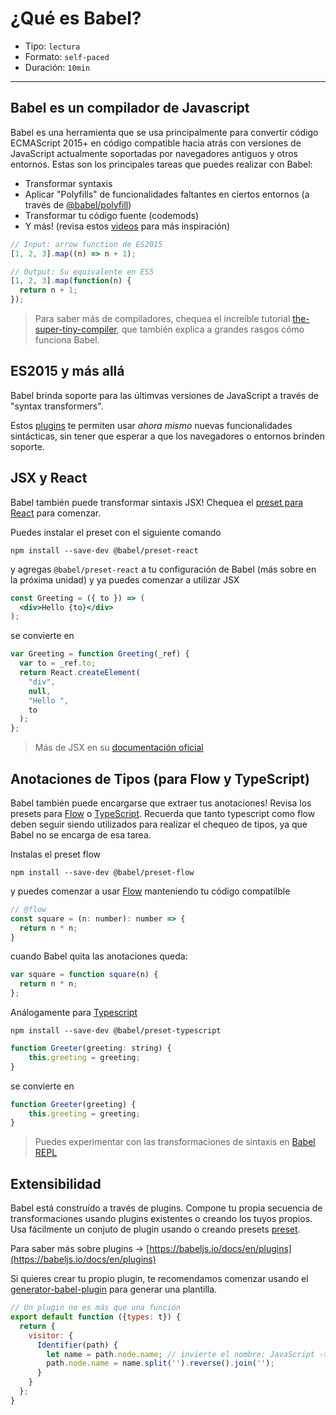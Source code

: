 # ¿Qué es Babel?

* Tipo: `lectura`
* Formato: `self-paced`
* Duración: `10min`

***

## Babel es un compilador de Javascript

Babel es una herramienta que se usa principalmente para convertir código
ECMAScript 2015+ en código compatible hacia atrás con versiones de JavaScript
actualmente soportadas por navegadores antiguos y otros entornos.
Estas son los principales tareas que puedes realizar con Babel:

* Transformar syntaxis
* Aplicar "Polyfills" de funcionalidades faltantes en ciertos entornos
  (a través de [@babel/polyfill](https://babeljs.io/docs/en/babel-polyfill))
* Transformar tu código fuente (codemods)
* Y más! (revisa estos [videos](https://babeljs.io/videos.html) para más inspiración)

```js
// Input: arrow function de ES2015
[1, 2, 3].map((n) => n + 1);

// Output: Su equivalente en ES5
[1, 2, 3].map(function(n) {
  return n + 1;
});
```

> Para saber más de compiladores, chequea el increíble tutorial
> [the-super-tiny-compiler](https://github.com/thejameskyle/the-super-tiny-compiler),
> que también explica a grandes rasgos cómo funciona Babel.

## ES2015 y más allá

Babel brinda soporte para las últimvas versiones de JavaScript a través de
"syntax transformers".

Estos [plugins](https://babeljs.io/docs/en/plugins) te permiten
usar *ahora mismo* nuevas funcionalidades sintácticas, sin tener que esperar a
que los navegadores o entornos brinden soporte.

## JSX y React

Babel también puede transformar sintaxis JSX! Chequea el [preset para React](https://babeljs.io/docs/en/babel-preset-react)
para comenzar.

Puedes instalar el preset con el siguiente comando

```shell
npm install --save-dev @babel/preset-react
```

y agregas `@babel/preset-react` a tu configuración de Babel
(más sobre en la próxima unidad) y ya puedes comenzar a utilizar JSX

```jsx
const Greeting = ({ to }) => (
  <div>Hello {to}</div>
);
```

se convierte en

```js
var Greeting = function Greeting(_ref) {
  var to = _ref.to;
  return React.createElement(
    "div",
    null,
    "Hello ",
    to
  );
};
```

> Más de JSX en su [documentación oficial](https://facebook.github.io/jsx/)

## Anotaciones de Tipos (para Flow y TypeScript)

Babel también puede encargarse que extraer tus anotaciones!
Revisa los presets para [Flow](https://babeljs.io/docs/en/babel-preset-flow)
o [TypeScript](https://babeljs.io/docs/en/babel-preset-typescript).
Recuerda que tanto typescript como flow deben seguir siendo utilizados para realizar
el chequeo de tipos, ya que Babel no se encarga de esa tarea.

Instalas el preset flow

```shell
npm install --save-dev @babel/preset-flow
```

y puedes comenzar a usar [Flow](https://flow.org/) manteniendo
tu código compatilble

```js
// @flow
const square = (n: number): number => {
  return n * n;
}
```

cuando Babel quita las anotaciones queda:

```js
var square = function square(n) {
  return n * n;
};
```

Análogamente para [Typescript](https://www.typescriptlang.org/)

```shell
npm install --save-dev @babel/preset-typescript
```

```js
function Greeter(greeting: string) {
    this.greeting = greeting;
}
```

se convierte en

```js
function Greeter(greeting) {
    this.greeting = greeting;
}
```

> Puedes experimentar con las transformaciones de sintaxis
> en [Babel REPL](https://babeljs.io/repl)

## Extensibilidad

Babel está construído a través de plugins.
Compone tu propia secuencia de transformaciones usando plugins existentes
o creando los tuyos propios.
Usa fácilmente un conjuto de plugin usando o creando presets
[preset](https://babeljs.io/docs/en/presets).

Para saber más sobre plugins → [https://babeljs.io/docs/en/plugins](https://babeljs.io/docs/en/plugins)

Si quieres crear tu propio plugin, te recomendamos
comenzar usando el
[generator-babel-plugin](https://github.com/babel/generator-babel-plugin)
para generar una plantilla.

```javascript
// Un plugin no es más que una función
export default function ({types: t}) {
  return {
    visitor: {
      Identifier(path) {
        let name = path.node.name; // invierte el nombre: JavaScript -> tpircSavaJ
        path.node.name = name.split('').reverse().join('');
      }
    }
  };
}
```
